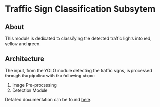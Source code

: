 # Traffic Sign Classification Subsytem

## About
This module is dedicated to classifying the detected traffic lights into red, yellow and green.

## Architecture
The input, from the YOLO module detecting the traffic signs, is processed through the pipeline with the following steps:
1. Image Pre-processing
2. Detection Module

Detailed documentation can be found <a href="./../../doc/Traffic Sign Subsystem.md">here</a>.
